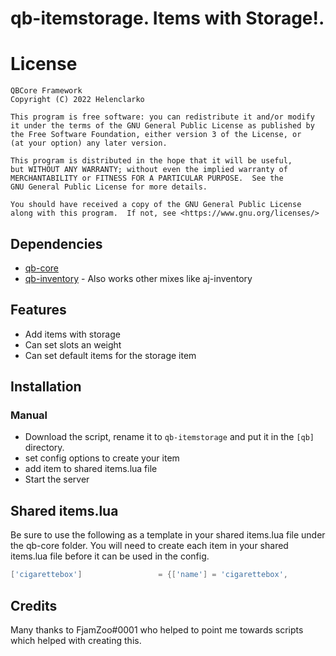 # qb-itemstorage. Items with Storage!. 

# License

    QBCore Framework
    Copyright (C) 2022 Helenclarko

    This program is free software: you can redistribute it and/or modify
    it under the terms of the GNU General Public License as published by
    the Free Software Foundation, either version 3 of the License, or
    (at your option) any later version.

    This program is distributed in the hope that it will be useful,
    but WITHOUT ANY WARRANTY; without even the implied warranty of
    MERCHANTABILITY or FITNESS FOR A PARTICULAR PURPOSE.  See the
    GNU General Public License for more details.

    You should have received a copy of the GNU General Public License
    along with this program.  If not, see <https://www.gnu.org/licenses/>

## Dependencies
- [qb-core](https://github.com/qbcore-framework/qb-core)
- [qb-inventory](https://github.com/qbcore-framework/qb-inventory) - Also works other mixes like aj-inventory

## Features
- Add items with storage
- Can set slots an weight
- Can set default items for the storage item

## Installation
### Manual
- Download the script, rename it to `qb-itemstorage` and put it in the `[qb]` directory.
- set config options to create your item
- add item to shared items.lua file
- Start the server

## Shared items.lua
Be sure to use the following as a template in your shared items.lua file under the qb-core folder.
You will need to create each item in your shared items.lua file before it can be used in the config.

```lua
['cigarettebox'] 				 = {['name'] = 'cigarettebox', 			  	  	['label'] = 'Cigarette Box', 			['weight'] = 13, 		['type'] = 'item', 		['image'] = '69-brand-pack.png', 		['unique'] = true, 		['useable'] = true, 	['shouldClose'] = true,    ['combinable'] = nil,   ['description'] = 'A ciggarette box for holding cigarettes'},
```

## Credits
Many thanks to FjamZoo#0001 who helped to point me towards scripts which helped with creating this.